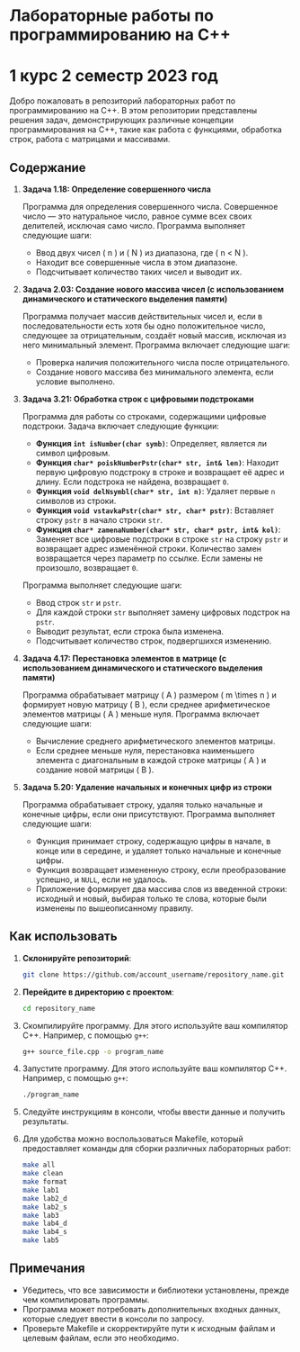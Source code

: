 # Лабораторные работы по программированию на C++
# 1 курс 2 семестр 2023 год

Добро пожаловать в репозиторий лабораторных работ по программированию на C++. В этом репозитории представлены решения задач, демонстрирующих различные концепции программирования на C++, такие как работа с функциями, обработка строк, работа с матрицами и массивами.

## Содержание

1. **Задача 1.18: Определение совершенного числа**

    Программа для определения совершенного числа. Совершенное число — это натуральное число, равное сумме всех своих делителей, исключая само число. Программа выполняет следующие шаги:
    - Ввод двух чисел \( n \) и \( N \) из диапазона, где \( n < N \).
    - Находит все совершенные числа в этом диапазоне.
    - Подсчитывает количество таких чисел и выводит их.

2. **Задача 2.03: Создание нового массива чисел (с использованием динамического и статического выделения памяти)**

    Программа получает массив действительных чисел и, если в последовательности есть хотя бы одно положительное число, следующее за отрицательным, создаёт новый массив, исключая из него минимальный элемент. Программа включает следующие шаги:
    - Проверка наличия положительного числа после отрицательного.
    - Создание нового массива без минимального элемента, если условие выполнено.

3. **Задача 3.21: Обработка строк с цифровыми подстроками**

    Программа для работы со строками, содержащими цифровые подстроки. Задача включает следующие функции:
    - **Функция `int isNumber(char symb)`**: Определяет, является ли символ цифровым.
    - **Функция `char* poiskNumberPstr(char* str, int& len)`**: Находит первую цифровую подстроку в строке и возвращает её адрес и длину. Если подстрока не найдена, возвращает `0`.
    - **Функция `void delNsymbl(char* str, int n)`**: Удаляет первые `n` символов из строки.
    - **Функция `void vstavkaPstr(char* str, char* pstr)`**: Вставляет строку `pstr` в начало строки `str`.
    - **Функция `char* zamenaNumber(char* str, char* pstr, int& kol)`**: Заменяет все цифровые подстроки в строке `str` на строку `pstr` и возвращает адрес изменённой строки. Количество замен возвращается через параметр по ссылке. Если замены не произошло, возвращает `0`.

    Программа выполняет следующие шаги:
    - Ввод строк `str` и `pstr`.
    - Для каждой строки `str` выполняет замену цифровых подстрок на `pstr`.
    - Выводит результат, если строка была изменена.
    - Подсчитывает количество строк, подвергшихся изменению.

4. **Задача 4.17: Перестановка элементов в матрице (с использованием динамического и статического выделения памяти)**

    Программа обрабатывает матрицу \( A \) размером \( m \times n \) и формирует новую матрицу \( B \), если среднее арифметическое элементов матрицы \( A \) меньше нуля. Программа включает следующие шаги:
    - Вычисление среднего арифметического элементов матрицы.
    - Если среднее меньше нуля, перестановка наименьшего элемента с диагональным в каждой строке матрицы \( A \) и создание новой матрицы \( B \).

5. **Задача 5.20: Удаление начальных и конечных цифр из строки**

    Программа обрабатывает строку, удаляя только начальные и конечные цифры, если они присутствуют. Программа выполняет следующие шаги:
    - Функция принимает строку, содержащую цифры в начале, в конце или в середине, и удаляет только начальные и конечные цифры.
    - Функция возвращает измененную строку, если преобразование успешно, и `NULL`, если не удалось.
    - Приложение формирует два массива слов из введенной строки: исходный и новый, выбирая только те слова, которые были изменены по вышеописанному правилу.

## Как использовать

1. **Склонируйте репозиторий**:
    ```bash
    git clone https://github.com/account_username/repository_name.git
    ```

2. **Перейдите в директорию с проектом**:
    ```bash
    cd repository_name
    ```

3. Скомпилируйте программу. Для этого используйте ваш компилятор C++. Например, с помощью `g++`:
    ```bash
    g++ source_file.cpp -o program_name
    ```

4. Запустите программу. Для этого используйте ваш компилятор C++. Например, с помощью `g++`:
    ```bash
    ./program_name
    ```

5. Следуйте инструкциям в консоли, чтобы ввести данные и получить результаты.

6. Для удобства можно воспользоваться Makefile, который предоставляет команды для сборки различных лабораторных работ:
    ```bash
    make all
    make clean
    make format
    make lab1
    make lab2_d
    make lab2_s
    make lab3
    make lab4_d
    make lab4_s
    make lab5
    ```

## Примечания

- Убедитесь, что все зависимости и библиотеки установлены, прежде чем компилировать программы.
- Программа может потребовать дополнительных входных данных, которые следует ввести в консоли по запросу.
- Проверьте Makefile и скорректируйте пути к исходным файлам и целевым файлам, если это необходимо.

